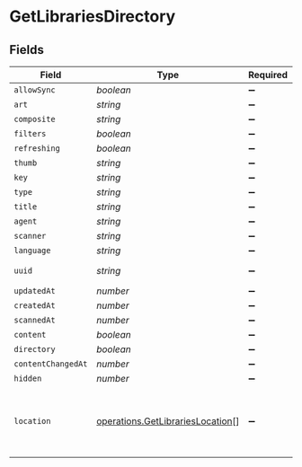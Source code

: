 # GetLibrariesDirectory


## Fields

| Field                                                                                | Type                                                                                 | Required                                                                             | Description                                                                          | Example                                                                              |
| ------------------------------------------------------------------------------------ | ------------------------------------------------------------------------------------ | ------------------------------------------------------------------------------------ | ------------------------------------------------------------------------------------ | ------------------------------------------------------------------------------------ |
| `allowSync`                                                                          | *boolean*                                                                            | :heavy_minus_sign:                                                                   | N/A                                                                                  | true                                                                                 |
| `art`                                                                                | *string*                                                                             | :heavy_minus_sign:                                                                   | N/A                                                                                  | /:/resources/movie-fanart.jpg                                                        |
| `composite`                                                                          | *string*                                                                             | :heavy_minus_sign:                                                                   | N/A                                                                                  | /library/sections/1/composite/1705615584                                             |
| `filters`                                                                            | *boolean*                                                                            | :heavy_minus_sign:                                                                   | N/A                                                                                  | true                                                                                 |
| `refreshing`                                                                         | *boolean*                                                                            | :heavy_minus_sign:                                                                   | N/A                                                                                  | false                                                                                |
| `thumb`                                                                              | *string*                                                                             | :heavy_minus_sign:                                                                   | N/A                                                                                  | /:/resources/movie.png                                                               |
| `key`                                                                                | *string*                                                                             | :heavy_minus_sign:                                                                   | N/A                                                                                  | 1                                                                                    |
| `type`                                                                               | *string*                                                                             | :heavy_minus_sign:                                                                   | N/A                                                                                  | movie                                                                                |
| `title`                                                                              | *string*                                                                             | :heavy_minus_sign:                                                                   | N/A                                                                                  | Movies                                                                               |
| `agent`                                                                              | *string*                                                                             | :heavy_minus_sign:                                                                   | N/A                                                                                  | tv.plex.agents.movie                                                                 |
| `scanner`                                                                            | *string*                                                                             | :heavy_minus_sign:                                                                   | N/A                                                                                  | Plex Movie                                                                           |
| `language`                                                                           | *string*                                                                             | :heavy_minus_sign:                                                                   | N/A                                                                                  | en-US                                                                                |
| `uuid`                                                                               | *string*                                                                             | :heavy_minus_sign:                                                                   | N/A                                                                                  | 322a231a-b7f7-49f5-920f-14c61199cd30                                                 |
| `updatedAt`                                                                          | *number*                                                                             | :heavy_minus_sign:                                                                   | N/A                                                                                  | 1705615634                                                                           |
| `createdAt`                                                                          | *number*                                                                             | :heavy_minus_sign:                                                                   | N/A                                                                                  | 1654131312                                                                           |
| `scannedAt`                                                                          | *number*                                                                             | :heavy_minus_sign:                                                                   | N/A                                                                                  | 1705615584                                                                           |
| `content`                                                                            | *boolean*                                                                            | :heavy_minus_sign:                                                                   | N/A                                                                                  | true                                                                                 |
| `directory`                                                                          | *boolean*                                                                            | :heavy_minus_sign:                                                                   | N/A                                                                                  | true                                                                                 |
| `contentChangedAt`                                                                   | *number*                                                                             | :heavy_minus_sign:                                                                   | N/A                                                                                  | 3192854                                                                              |
| `hidden`                                                                             | *number*                                                                             | :heavy_minus_sign:                                                                   | N/A                                                                                  | 0                                                                                    |
| `location`                                                                           | [operations.GetLibrariesLocation](../../models/operations/getlibrarieslocation.md)[] | :heavy_minus_sign:                                                                   | N/A                                                                                  | [<br/>{<br/>"id": 1,<br/>"path": "/movies"<br/>}<br/>]                               |